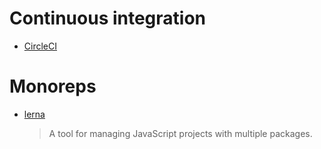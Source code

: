 # Continuous integration

* [CircleCI](https://circleci.com/)

# Monoreps

* [lerna](https://github.com/lerna/lerna)
  > A tool for managing JavaScript projects with multiple packages.
